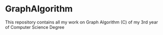 # GraphAlgorithm
This repository contains all my work on Graph Algorithm (C) of my 3rd year of Computer Science Degree

